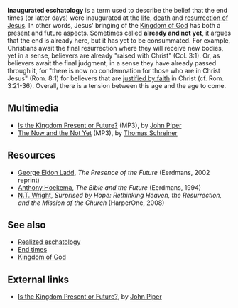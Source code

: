 **Inaugurated eschatology** is a term used to describe the belief
that the end times (or latter days) were inaugurated at the
[life](Life_of_Jesus "Life of Jesus"),
[death](index.php?title=Death_of_Jesus&action=edit&redlink=1 "Death of Jesus (page does not exist)")
and
[resurrection of Jesus](Resurrection_of_Jesus "Resurrection of Jesus").
In other words, Jesus' bringing of the
[Kingdom of God](Kingdom_of_God "Kingdom of God") has both a
present and future aspects. Sometimes called
**already and not yet**, it argues that the end is already here,
but it has yet to be consummated. For example, Christians await the
final resurrection where they will receive new bodies, yet in a
sense, believers are already "raised with Christ" (Col. 3:1). Or,
as believers await the final judgment, in a sense they have already
passed through it, for "there is now no condemnation for those who
are in Christ Jesus" (Rom. 8:1) for believers that are
[justified by faith](Justification "Justification") in Christ (cf.
Rom. 3:21-36). Overall, there is a tension between this age and the
age to come.

## Multimedia

-   [Is the Kingdom Present or Future?](http://www.desiringgod.org/media/audio/1990/19900204.mp3)
    (MP3), by [John Piper](John_Piper "John Piper")
-   [The Now and the Not Yet](http://www.petrik.com/GRC/05%2020081122_The_Now_and_the_Not_Yet_Dr.ThomasSchreiner.mp3)
    (MP3), by [Thomas Schreiner](Thomas_Schreiner "Thomas Schreiner")




## Resources

-   [George Eldon Ladd](George_Eldon_Ladd "George Eldon Ladd"),
    *The Presence of the Future* (Eerdmans, 2002 reprint)
-   [Anthony Hoekema](Anthony_Hoekema "Anthony Hoekema"),
    *The Bible and the Future* (Eerdmans, 1994)
-   [N.T. Wright](N.T._Wright "N.T. Wright"),
    *Surprised by Hope: Rethinking Heaven, the Resurrection, and the Mission of the Church*
    (HarperOne, 2008)

## See also

-   [Realized eschatology](index.php?title=Realized_eschatology&action=edit&redlink=1 "Realized eschatology (page does not exist)")
-   [End times](End_times "End times")
-   [Kingdom of God](Kingdom_of_God "Kingdom of God")

## External links

-   [Is the Kingdom Present or Future?](http://www.desiringgod.org/ResourceLibrary/Sermons/ByTopic/30/709_Is_the_Kingdom_Present_or_Future/),
    by [John Piper](John_Piper "John Piper")



